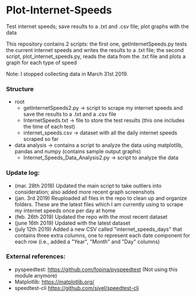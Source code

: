 # Plot-Internet-Speeds
Test internet speeds; save results to a .txt and .csv file; plot graphs with the data

This repository contains 2 scripts: the first one, getInternetSpeeds.py tests the current internet speeds and writes the results to a .txt file; the second script, plot_internet_speeds.py, reads the data from the .txt file and plots a graph for each type of speed

Note: I stopped collecting data in March 31st 2019.

### Structure
* root
  * getInternetSpeeds2.py -> script to scrape my internet speeds and save the results to a .txt and a .csv file
  * InternetSpeeds.txt -> file to store the test results (this one includes the time of each test)
  * internet_speeds.csv -> dataset with all the daily internet speeds scraped so far
* data analysis -> contains a script to analyze the data using matplotlib, pandas and numpy (contains sample output graphs)
  * Internet_Speeds_Data_Analysis2.py -> script to analyze the data

### Update log:
* (mar. 28th 2018) Updated the main script to take outliers into consideration; also added more recent graph screenshots
* (jan. 3rd 2019) Reuploaded all files in the repo to clean up and organize folders. These are the latest files which I am currently using to scrape my internet speeds once per day at home
* (feb. 26th 2019) Updated the repo with the most recent dataset
* (june 16th 2019) Updated with the latest dataset
* (july 12th 2019) Added a new CSV called "internet_speeds_days" that contains three extra columns, one to represent each date component for each row (i.e., added a "Year", "Month" and "Day" columns)

### External references:
* pyspeedtest: https://github.com/fopina/pyspeedtest (Not using this module anymore)
* Matplotlib: https://matplotlib.org/
* speedtest-cli https://github.com/sivel/speedtest-cli
